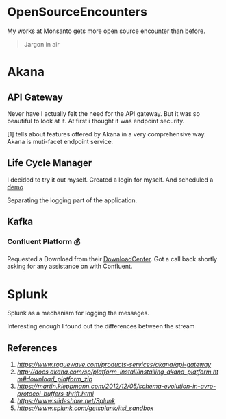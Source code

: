 # OpenSourceEncounters

My works at Monsanto gets more open source encounter than before.

> Jargon in air

# Akana

## API Gateway
Never have I actually felt the need for the API gateway. But it was so beautiful to look at it. At first i thought it was endpoint security. 

[1] tells about features offered by Akana in a very comprehensive way. Akana is muti-facet endpoint service.

## Life Cycle Manager

I decided to try it out myself. Created a login for myself. And scheduled a [demo](https://www.roguewave.com/products-services/akana/request-demo/thank-you)

Separating the logging part of the application.

## Kafka

### Confluent Platform :moneybag:

Requested a Download from their [DownloadCenter](https://www.confluent.io/download/#download-center). Got a call back shortly asking for any assistance on with Confluent.

# Splunk

Splunk as a mechanism for logging the messages.

Interesting enough I found out the differences between the stream 
## References
1. _https://www.roguewave.com/products-services/akana/api-gateway_
2. _http://docs.akana.com/sp/platform_install/installing_akana_platform.htm#download_platform_zip_
3. _https://martin.kleppmann.com/2012/12/05/schema-evolution-in-avro-protocol-buffers-thrift.html_
4. _https://www.slideshare.net/Splunk_
5. _https://www.splunk.com/getsplunk/itsi_sandbox_
